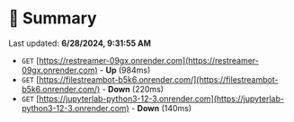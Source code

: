 # 📖 Summary
Last updated: **6/28/2024, 9:31:55 AM**

- `GET` [https://restreamer-09gx.onrender.com](https://restreamer-09gx.onrender.com) - **Up** (984ms)
- `GET` [https://filestreambot-b5k6.onrender.com/](https://filestreambot-b5k6.onrender.com/) - **Down** (220ms)
- `GET` [https://jupyterlab-python3-12-3.onrender.com](https://jupyterlab-python3-12-3.onrender.com) - **Down** (140ms)
